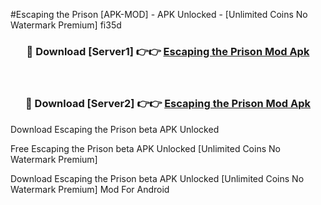 #Escaping the Prison [APK-MOD] - APK Unlocked - [Unlimited Coins No Watermark Premium] fi35d



<div align="center">

<h3>🔴 Download [Server1] 👉👉 <a href="https://momento.my/?title=Escaping_the_Prison">Escaping the Prison Mod Apk</a></h3><br>

<h3>🔴 Download [Server2] 👉👉 <a href="https://momento.my/?title=Escaping_the_Prison">Escaping the Prison Mod Apk</a></h3>
</div>



Download Escaping the Prison beta APK Unlocked

Free Escaping the Prison beta APK Unlocked [Unlimited Coins No Watermark Premium]

Download Escaping the Prison beta APK Unlocked [Unlimited Coins No Watermark Premium] Mod For Android
